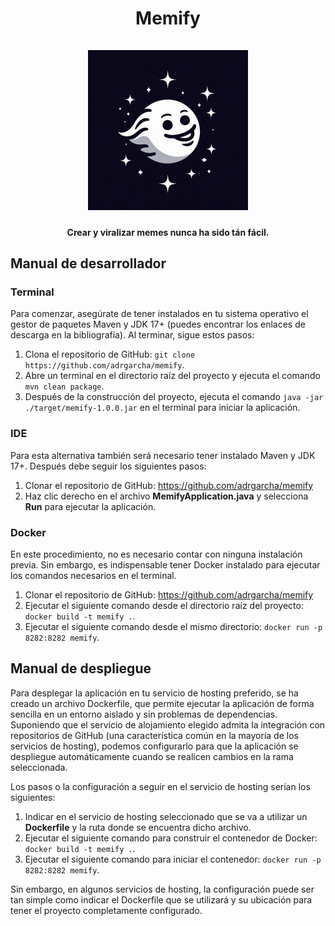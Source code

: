 <h1 align="center">
    Memify
    <br><br>
    <img alt="Logo de Memify" width="256" height="256" src="./src/main/resources/static/images/MemifyLogo.jpg" />
    <br>    
    <h4 align="center">Crear y viralizar memes nunca ha sido tán fácil.</h4>
</h1>

## Manual de desarrollador
### Terminal

Para comenzar, asegúrate de tener instalados en tu sistema operativo el gestor de paquetes Maven y JDK 17+ (puedes encontrar los enlaces de descarga en la bibliografía). Al terminar, sigue estos pasos:

1. Clona el repositorio de GitHub: `git clone https://github.com/adrgarcha/memify`.
2. Abre un terminal en el directorio raíz del proyecto y ejecuta el comando `mvn clean package`.
3. Después de la construcción del proyecto, ejecuta el comando `java -jar ./target/memify-1.0.0.jar` en el terminal para iniciar la aplicación.

### IDE

Para esta alternativa también será necesario tener instalado Maven y JDK 17+. Después debe seguir los siguientes pasos:

1. Clonar el repositorio de GitHub: https://github.com/adrgarcha/memify
2. Haz clic derecho en el archivo **MemifyApplication.java** y selecciona **Run** para ejecutar la aplicación.

### Docker

En este procedimiento, no es necesario contar con ninguna instalación previa. Sin embargo, es indispensable tener Docker instalado para ejecutar los comandos necesarios en el terminal.

1. Clonar el repositorio de GitHub: https://github.com/adrgarcha/memify
2. Ejecutar el siguiente comando desde el directorio raíz del proyecto: `docker build -t memify .`.
3. Ejecutar el siguiente comando desde el mismo directorio: `docker run -p 8282:8282 memify`.

## Manual de despliegue

Para desplegar la aplicación en tu servicio de hosting preferido, se ha creado un archivo Dockerfile, que permite ejecutar la aplicación de forma sencilla en un entorno aislado y sin problemas de dependencias. Suponiendo que el servicio de alojamiento elegido admita la integración con repositorios de GitHub (una característica común en la mayoría de los servicios de hosting), podemos configurarlo para que la aplicación se despliegue automáticamente cuando se realicen cambios en la rama seleccionada.

Los pasos o la configuración a seguir en el servicio de hosting serían los siguientes:

1. Indicar en el servicio de hosting seleccionado que se va a utilizar un **Dockerfile** y la ruta donde se encuentra dicho archivo.
2. Ejecutar el siguiente comando para construir el contenedor de Docker: `docker build -t memify .`.
3. Ejecutar el siguiente comando para iniciar el contenedor: `docker run -p 8282:8282 memify`.

Sin embargo, en algunos servicios de hosting, la configuración puede ser tan simple como indicar el Dockerfile que se utilizará y su ubicación para tener el proyecto completamente configurado.
